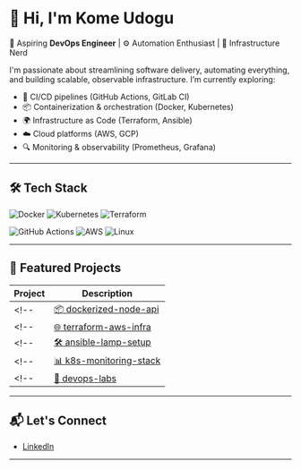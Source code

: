 # 👋 Hi, I'm Kome Udogu

🚀 Aspiring **DevOps Engineer** | ⚙️ Automation Enthusiast | 🧪 Infrastructure Nerd

I'm passionate about streamlining software delivery, automating everything, and building scalable, observable infrastructure. I’m currently exploring:

- 🔄 CI/CD pipelines (GitHub Actions, GitLab CI)
- 📦 Containerization & orchestration (Docker, Kubernetes)
- 🌍 Infrastructure as Code (Terraform, Ansible)
- ☁️ Cloud platforms (AWS, GCP)
- 🔍 Monitoring & observability (Prometheus, Grafana)

---

## 🛠️ Tech Stack

![Docker](https://img.shields.io/badge/-Docker-2496ED?style=flat-square&logo=docker&logoColor=white)
![Kubernetes](https://img.shields.io/badge/-Kubernetes-326CE5?style=flat-square&logo=kubernetes&logoColor=white)
![Terraform](https://img.shields.io/badge/-Terraform-7B42BC?style=flat-square&logo=terraform&logoColor=white)
<!-- ![Ansible](https://img.shields.io/badge/-Ansible-EE0000?style=flat-square&logo=ansible&logoColor=white) -->
![GitHub Actions](https://img.shields.io/badge/-GitHub%20Actions-2088FF?style=flat-square&logo=github-actions&logoColor=white)
![AWS](https://img.shields.io/badge/-AWS-232F3E?style=flat-square&logo=amazon-aws)
![Linux](https://img.shields.io/badge/-Linux-FCC624?style=flat-square&logo=linux&logoColor=black)

---

## 📌 Featured Projects

| Project | Description |
|--------|-------------|
<!-- | [📦 dockerized-node-api](https://github.com/YOURUSERNAME/dockerized-node-api) | Node.js app with a full CI/CD pipeline using GitHub Actions and Docker | -->
<!-- | [🌐 terraform-aws-infra](https://github.com/YOURUSERNAME/terraform-aws-infra) | Infrastructure-as-Code for a secure and scalable AWS webapp deployment | -->
<!-- | [🛠 ansible-lamp-setup](https://github.com/YOURUSERNAME/ansible-lamp-setup) | Automated provisioning of a LAMP stack using Ansible | -->
<!-- | [📊 k8s-monitoring-stack](https://github.com/YOURUSERNAME/k8s-monitoring-stack) | Prometheus + Grafana deployed on Kubernetes with alerting and dashboards | -->
<!-- | [🧪 devops-labs](https://github.com/YOURUSERNAME/devops-labs) | My collection of hands-on DevOps experiments and lab notes | -->

---

## 📬 Let's Connect

- [LinkedIn](https://linkedin.com/in/oghenekome-udogu-b938b6a8)
<!-- - [Dev.to](https://dev.to/YOURUSERNAME) -->
<!-- - [Blog](https://yourblog.dev) _(optional)_ -->

---
